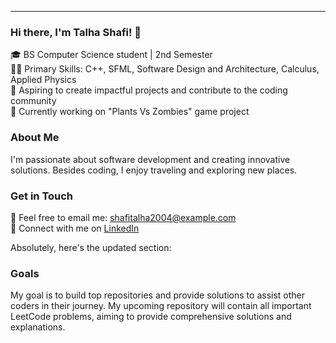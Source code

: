 ---

### Hi there, I'm Talha Shafi! 👋

🎓 BS Computer Science student | 2nd Semester  
👨‍💻 Primary Skills: C++, SFML, Software Design and Architecture, Calculus, Applied Physics  
🌱 Aspiring to create impactful projects and contribute to the coding community  
🚀 Currently working on "Plants Vs Zombies" game project  

### About Me

I'm passionate about software development and creating innovative solutions. Besides coding, I enjoy traveling and exploring new places.

### Get in Touch

📧 Feel free to email me: [shafitalha2004@example.com](mailto:your_email@example.com)  
💼 Connect with me on [LinkedIn](https://www.linkedin.com/in/muhammad-talha-shafi-63004a26a/?original_referer=https%3A%2F%2Fwww%2Egoogle%2Ecom%2F&originalSubdomain=pk)  

Absolutely, here's the updated section:

### Goals

My goal is to build top repositories and provide solutions to assist other coders in their journey. My upcoming repository will contain all important LeetCode problems, aiming to provide comprehensive solutions and explanations.
